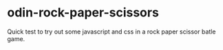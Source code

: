 # odin-rock-paper-scissors
Quick test to try out some javascript and css in a rock paper scissor batle game.
